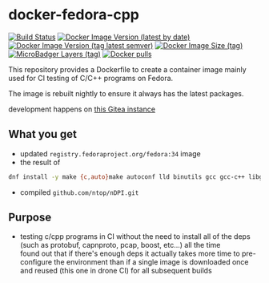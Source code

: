 # docker-fedora-cpp

[![Build Status](https://drone.dotya.ml/api/badges/wanderer/docker-fedora-cpp/status.svg?ref=refs/heads/dev)](https://drone.dotya.ml/wanderer/docker-fedora-cpp)
[![Docker Image Version (latest by date)](https://img.shields.io/docker/v/immawanderer/fedora-cpp)](https://hub.docker.com/r/immawanderer/fedora-cpp/tags/?page=1&ordering=last_updated)
[![Docker Image Version (tag latest semver)](https://img.shields.io/docker/v/immawanderer/archlinux/linux-amd64)](https://hub.docker.com/r/immawanderer/fedora-cpp/tags/?page=1&ordering=last_updated&name=linux-amd64)
[![Docker Image Size (tag)](https://img.shields.io/docker/image-size/immawanderer/archlinux/linux-amd64)](https://hub.docker.com/r/immawanderer/fedora-cpp/tags/?page=1&ordering=last_updated&name=linux-amd64)
[![MicroBadger Layers (tag)](https://img.shields.io/microbadger/layers/immawanderer/archlinux/linux-amd64)](https://hub.docker.com/r/immawanderer/fedora-cpp/tags/?page=1&ordering=last_updated&name=linux-amd64)
[![Docker pulls](https://img.shields.io/docker/pulls/immawanderer/archlinux)](https://hub.docker.com/r/immawanderer/fedora-cpp/)

This repository provides a Dockerfile to create a container image mainly used for CI testing of C/C++ programs on Fedora.

The image is rebuilt nightly to ensure it always has the latest packages.

development happens on [this Gitea instance](https://git.dotya.ml/wanderer/docker-fedora-cpp)

## What you get
* updated `registry.fedoraproject.org/fedora:34` image
* the result of
```sh
dnf install -y make {c,auto}make autoconf lld binutils gcc gcc-c++ libgcc libstdc++-{devel,static} glibc-devel openmpi-devel bison flex grpc-{cli,cpp,devel,plugins} protobuf-c-{devel,compiler} protobuf-compiler cppunit log4cpp-devel json-c-devel capnproto-{devel,libs} libpcap-devel hiredis-devel mongo-c-driver-{devel,libs} boost-{devel,atomic,chrono,date-time,system,program-options,regex,thread} libtool libtool-ltdl which pkgconf openssl-devel kernel-devel ncurses-{c++-libs,devel,libs,static} && dnf clean all -y
```
* compiled `github.com/ntop/nDPI.git`

## Purpose
* testing c/cpp programs in CI without the need to install all of the deps (such as protobuf, capnproto, pcap, boost, etc...) all the time  
  found out that if there's enough deps it actually takes more time to pre-configure the environment than if a single image is downloaded once and reused (this one in drone CI) for all subsequent builds
